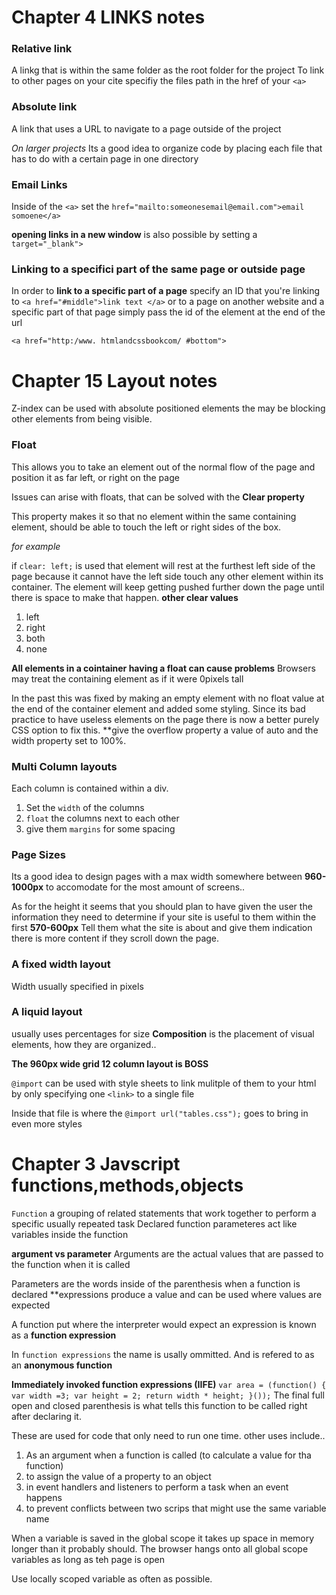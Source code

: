# Chapter 4 LINKS notes

### Relative link
A linkg that is within the same folder as the root folder for the project
To link to other pages on your cite specifiy the files path in the href of your `<a>` 

### Absolute link

A link that uses a URL to navigate to a page outside of the project

_On larger projects_ Its a good idea to organize code by placing each file that has to do with a certain page in one directory

### Email Links
Inside of the `<a>` set the `href="mailto:someonesemail@email.com">email somoene</a>`

**opening links in a new window** is also possible by setting a `target="_blank">`

### Linking to a specifici part of the same page or outside page

In order to **link to a specific part of a page** specify an ID that you're linking to
`<a href="#middle">link text </a>` or to a page on another website and a specific part of that page
simply pass the id of the element at the end of the url 

`<a href="http:/www.
htmlandcssbookcom/
#bottom">
`

# Chapter 15 Layout notes
 Z-index can be used with absolute positioned elements the may be blocking other elements from being visible.
 
 
 ### Float
 
 This allows you to take an element out of the normal flow of the page and position it as far left, or right on the page
 
 Issues can arise with floats, that can be solved with the **Clear property**
 
 This property makes it so that no element within the same containing element, should be able to touch the left or right sides of the box. 
 
 _for example_
 
 if `clear: left;` is used that element will rest at the furthest left side of the page because it cannot have the left side touch any other element within its container. The element will keep getting pushed further down the page until there is space to make that happen. 
 **other clear values**
1. left
2. right
3. both
4. none
 
 **All elements in a cointainer having a float can cause problems**
 Browsers may treat the containing element as if it were 0pixels tall
 
 In the past this was fixed by making an empty element with no float value at the end of the container element and added some styling.
 Since its bad practice to have useless elements on the page there is now a better purely CSS option to fix this. **give the overflow property a value of auto and the width property set to 100%.
 
 
 ### Multi Column layouts
 Each column is contained within a div.
 1. Set the `width` of the columns
 1. `float` the columns next to each other
 1. give them `margins` for some spacing
 
 ### Page Sizes
 
 Its a good idea to design pages with a max width somewhere between **960-1000px** to accomodate for the most amount of screens..
 
 As for the height it seems that you should plan to have given the user the information they need to determine if your site is useful to them within the first **570-600px**
 Tell them what the site is about and give them indication there is more content if they scroll down the page.
 
 
 ### A fixed width layout
 Width usually specified in pixels
 ### A liquid layout
 usually uses percentages for size
 **Composition** is the placement of visual elements, how they are organized..
 
 **The 960px wide grid 12 column layout is BOSS**
 
  `@import` can be used with style sheets to link mulitple of them to your html by only specifying one `<link>` to a single file
  
  Inside that file is where the `@import url("tables.css");` goes to bring in even more styles
  
  
  # Chapter 3 Javscript functions,methods,objects
  
  `Function` a grouping of related statements that work together to perform a specific usually repeated task
  Declared function parameteres act like variables inside the function
  
  
  **argument vs parameter**
  Arguments are the actual values that are passed to the function when it is called
  
  Parameters are the words inside of the parenthesis when a function is declared
  **expressions produce a value and can be used where values are expected 
  
  A function put where the interpreter would expect an expression is known as a **function expression** 
  
  In `function expressions` the name is usally ommitted. And is refered to as an **anonymous function**
  
  **Immediately invoked function expressions (IIFE)**
  `var area = (function() {
  var width =3;
  var height = 2; return width * height;
  }());`
  The final full open and closed parenthesis is what tells this function to be called right after declaring it.
  
  These are used for code that only need to run one time.
  other uses include..
  1. As an argument when a function is called (to calculate a value for tha function)
  1. to assign the value of a property to an object
  1. in event handlers and listeners to perform a task when an event happens
  1. to prevent conflicts between two scrips that might use the same variable name
  
  When a variable is saved in the global scope it takes up space in memory longer than it probably should.
  The browser hangs onto all global scope variables as long as teh page is open
  
  Use locally scoped variable as often as possible. 
  
